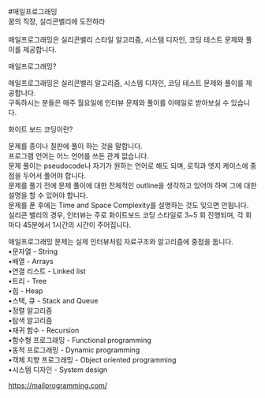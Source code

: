 #매일프로그래밍<br/>
꿈의 직장, 실리콘밸리에 도전하라<br/>
<br/>
매일프로그래밍은 실리콘밸리 스타일 알고리즘, 시스템 디자인, 코딩 테스트 문제와 풀이를 제공합니다.<br/>

매일프로그래밍?<br/>

매일프로그래밍은 실리콘밸리 알고리즘, 시스템 디자인, 코딩 테스트 문제와 풀이를 제공합니다.<br/>
구독하시는 분들은 매주 월요일에 인터뷰 문제와 풀이를 이메일로 받아보실 수 있습니다.<br/>

화이트 보드 코딩이란?<br/>

문제를 종이나 칠판에 풀이 하는 것을 말합니다.<br/>
프로그램 언어는 어느 언어를 쓰든 관계 없습니다.<br/>
문제 풀이는 pseudocode나 자기가 원하는 언어로 해도 되며, 로직과 엣지 케이스에 중점을 두어서 풀어야 합니다.<br/>
문제를 풀기 전에 문제 풀이에 대한 전체적인 outline을 생각하고 있어야 하며 그에 대한 설명을 할 수 있어야 합니다.<br/>
문제를 푼 후에는 Time and Space Complexity를 설명하는 것도 잊으면 안됩니다.<br/>
실리콘 밸리의 경우, 인터뷰는 주로 화이트보드 코딩 스타일로 3~5 회 진행되며, 각 회마다 45분에서 1시간의 시간이 주어집니다.<br/>

매일프로그래밍 문제는 실제 인터뷰처럼 자료구조와 알고리즘에 중점을 둡니다.<br/>
•문자열 - String<br/>
•배열 - Arrays<br/>
•연결 리스트 - Linked list<br/>
•트리 - Tree<br/>
•힙 - Heap<br/>
•스택, 큐 - Stack and Queue<br/>
•정렬 알고리즘<br/>
•탐색 알고리즘<br/>
•재귀 함수 - Recursion<br/>
•함수형 프로그래밍 - Functional programming<br/>
•동적 프로그래밍 - Dynamic programming<br/>
•객체 지향 프로그래밍 - Object oriented programming<br/>
•시스템 디자인 - System design<br/>

https://mailprogramming.com/<br/>
